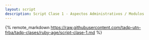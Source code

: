 ```yaml
---
layout: script
description: Script Clase 1 - Aspectos Administrativos / Modulos
---
```


{% remote_markdown https://raw.githubusercontent.com/tadp-utn-frba/tadp-clases/ruby-age/script-clase-1.md %}
